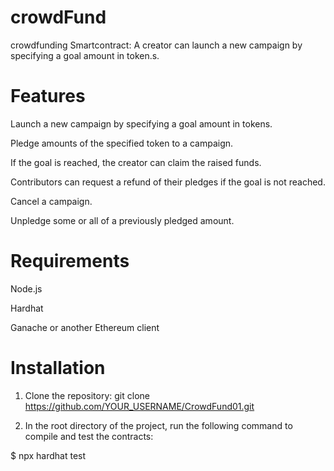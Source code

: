 # crowdFund
crowdfunding Smartcontract:  A creator can launch a new campaign by specifying a goal amount in token.s. 


# Features

Launch a new campaign by specifying a goal amount in tokens.

Pledge amounts of the specified token to a campaign.

If the goal is reached, the creator can claim the raised funds.

Contributors can request a refund of their pledges if the goal is not reached.

Cancel a campaign.

Unpledge some or all of a previously pledged amount.

# Requirements

Node.js

Hardhat

Ganache or another Ethereum client


# Installation

1. Clone the repository: git clone https://github.com/YOUR_USERNAME/CrowdFund01.git

2. In the root directory of the project, run the following command to compile and test the contracts:

$ npx hardhat test
